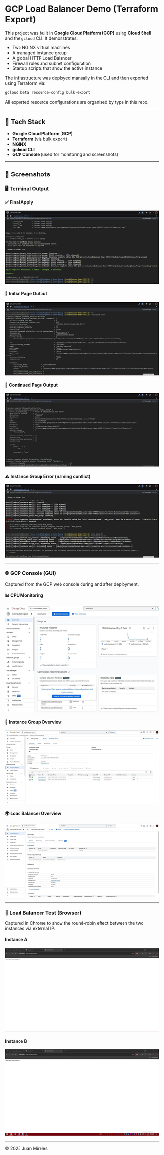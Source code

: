 # GCP Load Balancer Demo (Terraform Export)

This project was built in **Google Cloud Platform (GCP)** using **Cloud Shell** and the `gcloud` CLI. It demonstrates:

- Two NGINX virtual machines
- A managed instance group
- A global HTTP Load Balancer
- Firewall rules and subnet configuration
- Startup scripts that show the active instance

The infrastructure was deployed manually in the CLI and then exported using Terraform via:

```bash
gcloud beta resource-config bulk-export
```

All exported resource configurations are organized by type in this repo.

---

## 🔧 Tech Stack

- **Google Cloud Platform (GCP)**
- **Terraform** (via bulk export)
- **NGINX**
- **gcloud CLI**
- **GCP Console** (used for monitoring and screenshots)

---

## 📸 Screenshots

### 🖥️ Terminal Output

#### ✅ Final Apply
![Final Apply](https://raw.githubusercontent.com/Juanfm84/gcp-lb-demo/main/screenshots/Final_apply.jpg)

#### 📄 Initial Page Output
![Page 00](https://raw.githubusercontent.com/Juanfm84/gcp-lb-demo/main/screenshots/Page_00.jpg)

#### 📄 Continued Page Output
![Page 01](https://raw.githubusercontent.com/Juanfm84/gcp-lb-demo/main/screenshots/Page_01.jpg)

#### ⚠️ Instance Group Error (naming conflict)
![Error 00](https://raw.githubusercontent.com/Juanfm84/gcp-lb-demo/main/screenshots/Error_00.jpg)

---

### 🌐 GCP Console (GUI)

Captured from the GCP web console during and after deployment.

#### 📊 CPU Monitoring
![Gui_cpu_00](https://raw.githubusercontent.com/Juanfm84/gcp-lb-demo/main/screenshots/Gui_Cpu_00.jpg)

#### 🧩 Instance Group Overview
![Gui_Group_00](https://raw.githubusercontent.com/Juanfm84/gcp-lb-demo/main/screenshots/Gui_Group_00.jpg)

#### 🌍 Load Balancer Overview
![Gui_LoadBalancer_00](https://raw.githubusercontent.com/Juanfm84/gcp-lb-demo/main/screenshots/Gui_LoadBalancer_00.jpg)

---

### 🔁 Load Balancer Test (Browser)

Captured in Chrome to show the round-robin effect between the two instances via external IP.

#### Instance A
![LoadBalancer_00](https://raw.githubusercontent.com/Juanfm84/gcp-lb-demo/main/screenshots/Loadbalancer_00.jpg)

#### Instance B
![LoadBalancer_01](https://raw.githubusercontent.com/Juanfm84/gcp-lb-demo/main/screenshots/Loadbalancer_01.jpg)

---

© 2025 Juan Mireles
